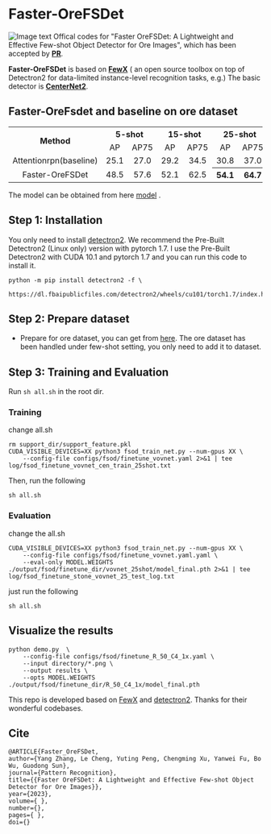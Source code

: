 # Faster-OreFSDet

![Image text](https://github.com/MVME-HBUT/Faster-OreFSDet/blob/main/over_framework.png)
Offical codes for "Faster OreFSDet: A Lightweight and Effective Few-shot Object Detector for Ore Images", which has been accepted by [**PR**](https://arxiv.org/pdf/2305.01183.pdf).

**Faster-OreFSDet** is based on [**FewX**](https://github.com/fanq15/FewX) ( an open source toolbox on top of Detectron2 for data-limited instance-level recognition tasks, e.g.) The basic detector is [**CenterNet2**](https://github.com/xingyizhou/CenterNet2).

## Faster-OreFsdet and baseline on ore dataset
<table >
    <tr align="center">
        <th rowspan="2">Method</th>
        <th colspan="2">5-shot</th>
        <th colspan="2">15-shot</th>
        <th colspan="2">25-shot</th>    
         <th rowspan="2">Size</th>
	 <th rowspan="2">FPS</th>
    </tr>
    <tr align="center">
        <td>AP</td>
        <td>AP75</td>
        <td>AP</td>
        <td>AP75</td>
        <td>AP</td>
        <td>AP75</td>
    </tr>
    <tr align="center">
        <td>Attentionrpn(baseline)</td>
        <td>25.1</td>
        <td>27.0</td>
        <td>29.2</td>
        <td>34.5</td>
        <td>30.8</td>
        <td>37.0</td>   
	    <td>211</td>  
	    <td>28</td>  
    </tr>
    <tr align="center">
        <td>Faster-OreFSDet</td>
        <td>48.5</td>
        <td>57.6</td>
        <td>52.1</td>
        <td>62.5</td>
        <th>54.1</th>
        <th>64.7</th>    
	    <th>19</th>  
	    <th>50</th>  
    </tr>	
</table>


The model can be obtained from here <a href="https://drive.google.com/file/d/1iv5aXgT7ExHfuZi6lIzdMb-pCB-IduSK/view?usp=share_link"> model</a>&nbsp;\.



## Step 1: Installation
You only need to install [detectron2](https://github.com/facebookresearch/detectron2/blob/master/INSTALL.md). We recommend the Pre-Built Detectron2 (Linux only) version with pytorch 1.7. I use the Pre-Built Detectron2 with CUDA 10.1 and pytorch 1.7 and you can run this code to install it.

```
python -m pip install detectron2 -f \
  https://dl.fbaipublicfiles.com/detectron2/wheels/cu101/torch1.7/index.html
```

## Step 2: Prepare dataset
- Prepare for ore dataset, you can get from [here](https://drive.google.com/file/d/1eYkPHgDWULHind802P4tvy9l7lIQrpqk/view?usp=share_link). The ore dataset has been handled under few-shot setting, you only need to add it to dataset.


## Step 3: Training and Evaluation

Run `sh all.sh` in the root dir. 

### Training
change all.sh
```
rm support_dir/support_feature.pkl
CUDA_VISIBLE_DEVICES=XX python3 fsod_train_net.py --num-gpus XX \
	--config-file configs/fsod/finetune_vovnet.yaml 2>&1 | tee log/fsod_finetune_vovnet_cen_train_25shot.txt
```
Then, run the following
```
sh all.sh
```
### Evaluation
change the all.sh
```
CUDA_VISIBLE_DEVICES=XX python3 fsod_train_net.py --num-gpus XX \
	--config-file configs/fsod/finetune_vovnet.yaml.yaml \
	--eval-only MODEL.WEIGHTS ./output/fsod/finetune_dir/vovnet_25shot/model_final.pth 2>&1 | tee log/fsod_finetune_stone_vovnet_25_test_log.txt
```
just run the following
```
sh all.sh
```
## Visualize the results
```
python demo.py  \
    --config-file configs/fsod/finetune_R_50_C4_1x.yaml \
    --input directory/*.png \
    --output results \
    --opts MODEL.WEIGHTS ./output/fsod/finetune_dir/R_50_C4_1x/model_final.pth
```

This repo is developed based on [FewX](https://github.com/fanq15/FewX) and [detectron2](https://github.com/facebookresearch/detectron2/blob/master/INSTALL.md). Thanks for their wonderful codebases.

## **Cite**

```
@ARTICLE{Faster_OreFSDet,  
author={Yang Zhang, Le Cheng, Yuting Peng, Chengming Xu, Yanwei Fu, Bo Wu, Guodong Sun},  
journal={Pattern Recognition},   
title={{Faster OreFSDet: A Lightweight and Effective Few-shot Object Detector for Ore Images}},   
year={2023},  
volume={ },  
number={},  
pages={ },  
doi={}
```


